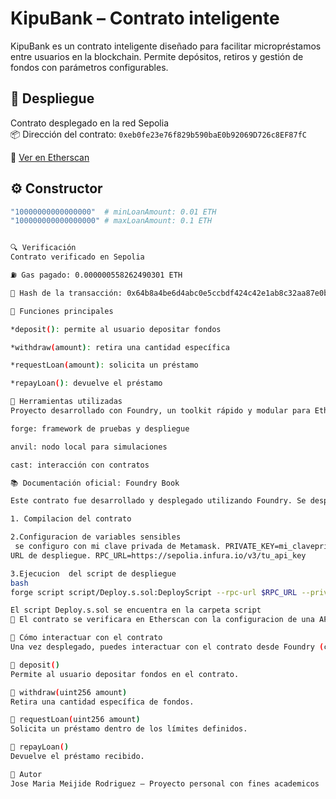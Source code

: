 # KipuBank – Contrato inteligente

KipuBank es un contrato inteligente diseñado para facilitar micropréstamos entre usuarios en la blockchain. Permite depósitos, retiros y gestión de fondos con parámetros configurables.

## 🚀 Despliegue

Contrato desplegado en la red Sepolia  
📦 Dirección del contrato: `0xeb0fe23e76f829b590baE0b92069D726c8EF87fC`  

🔗 [Ver en Etherscan](https://sepolia.etherscan.io/address/0xeb0fe23e76f829b590baE0b92069D726c8EF87fC)

## ⚙️ Constructor

```bash
"10000000000000000"  # minLoanAmount: 0.01 ETH
"100000000000000000" # maxLoanAmount: 0.1 ETH


🔍 Verificación
Contrato verificado en Sepolia

⛽ Gas pagado: 0.000000558262490301 ETH

📄 Hash de la transacción: 0x64b8a4be6d4abc0e5ccbdf424c42e1ab8c32aa87e0bd3b6358eaf69f784007a2

🧪 Funciones principales

*deposit(): permite al usuario depositar fondos

*withdraw(amount): retira una cantidad específica

*requestLoan(amount): solicita un préstamo

*repayLoan(): devuelve el préstamo

🧪 Herramientas utilizadas
Proyecto desarrollado con Foundry, un toolkit rápido y modular para Ethereum:

forge: framework de pruebas y despliegue

anvil: nodo local para simulaciones

cast: interacción con contratos

📚 Documentación oficial: Foundry Book

Este contrato fue desarrollado y desplegado utilizando Foundry. Se desplego en la red Sepolia, y siguio estos pasos:

1. Compilacion del contrato

2.Configuracion de variables sensibles
 se configuro con mi clave privada de Metamask. PRIVATE_KEY=mi_claveprivada_metamask
URL de despliegue. RPC_URL=https://sepolia.infura.io/v3/tu_api_key

3.Ejecucion  del script de despliegue
bash
forge script script/Deploy.s.sol:DeployScript --rpc-url $RPC_URL --private-key $PRIV

El script Deploy.s.sol se encuentra en la carpeta script
🔹 El contrato se verificara en Etherscan con la configuracion de una API key (esta en desarrollo)

🧪 Cómo interactuar con el contrato
Una vez desplegado, puedes interactuar con el contrato desde Foundry (cast) o desde una interfaz web. Sus funciones principales:

🔹 deposit()
Permite al usuario depositar fondos en el contrato.

🔹 withdraw(uint256 amount)
Retira una cantidad específica de fondos.

🔹 requestLoan(uint256 amount)
Solicita un préstamo dentro de los límites definidos.

🔹 repayLoan()
Devuelve el préstamo recibido.

🧠 Autor
Jose Maria Meijide Rodriguez – Proyecto personal con fines academicos
